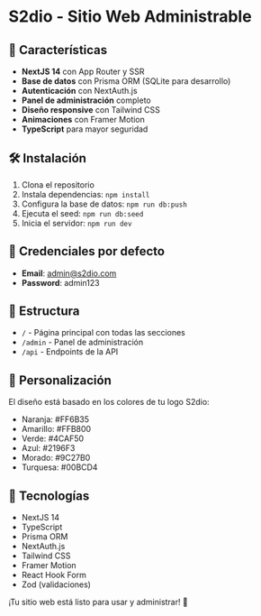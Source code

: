 # S2dio - Sitio Web Administrable

## 🚀 Características

- **NextJS 14** con App Router y SSR
- **Base de datos** con Prisma ORM (SQLite para desarrollo)
- **Autenticación** con NextAuth.js
- **Panel de administración** completo
- **Diseño responsive** con Tailwind CSS
- **Animaciones** con Framer Motion
- **TypeScript** para mayor seguridad

## 🛠️ Instalación

1. Clona el repositorio
2. Instala dependencias: `npm install`
3. Configura la base de datos: `npm run db:push`
4. Ejecuta el seed: `npm run db:seed`
5. Inicia el servidor: `npm run dev`

## 🔑 Credenciales por defecto

- **Email**: admin@s2dio.com
- **Password**: admin123

## 📱 Estructura

- `/` - Página principal con todas las secciones
- `/admin` - Panel de administración
- `/api` - Endpoints de la API

## 🎨 Personalización

El diseño está basado en los colores de tu logo S2dio:
- Naranja: #FF6B35
- Amarillo: #FFB800
- Verde: #4CAF50
- Azul: #2196F3
- Morado: #9C27B0
- Turquesa: #00BCD4

## 🔧 Tecnologías

- NextJS 14
- TypeScript
- Prisma ORM
- NextAuth.js
- Tailwind CSS
- Framer Motion
- React Hook Form
- Zod (validaciones)

¡Tu sitio web está listo para usar y administrar! 🎉